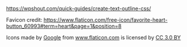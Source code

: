 https://wpshout.com/quick-guides/create-text-outline-css/

Favicon credit: https://www.flaticon.com/free-icon/favorite-heart-button_60993#term=heart&page=1&position=8
<div>Icons made by <a href="https://www.flaticon.com/authors/google" title="Google">Google</a> from <a href="https://www.flaticon.com/"                 title="Flaticon">www.flaticon.com</a> is licensed by <a href="http://creativecommons.org/licenses/by/3.0/"                 title="Creative Commons BY 3.0" target="_blank">CC 3.0 BY</a></div>